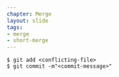 ```yaml
---
chapter: Merge
layout: slide
tags:
- merge
- short-merge
---
```

	$ git add <conflicting-file>
	$ git commit -m"<commit-message>"